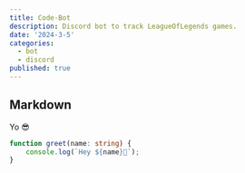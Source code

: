```yaml
---
title: Code-Bot
description: Discord bot to track LeagueOfLegends games.
date: '2024-3-5'
categories:
  - bot
  - discord
published: true
---
```


## Markdown

Yo 😎

```ts
function greet(name: string) {
	console.log(`Hey ${name}👋`);
}
```
